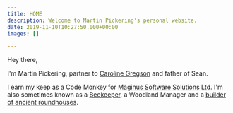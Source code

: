 ```yaml
---
title: HOME
description: Welcome to Martin Pickering's personal website.
date: 2019-11-10T10:27:50.000+00:00
images: []

---
```

Hey there,

I'm Martin Pickering, partner to [Caroline Gregson](https://www.carolinegregson.com/ "Caroline's website") and father of Sean.

I earn my keep as a Code Monkey for [Maginus Software Solutions Ltd](https://www.maginus.com/ "Maginus' website"). I'm also sometimes 
known as a [Beekeeper](https://www.devabees.com/ "it's all about the bees"), a Woodland Manager and a 
[builder of ancient roundhouses](https://www.english-heritage.org.uk/visit/places/beeston-castle-and-woodland-park/beeston-roundhouse/ "one I made earlier").